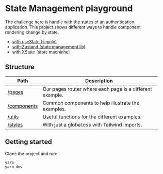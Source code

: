 # State Management playground

The challenge here is handle with the states of an authentication application. This project shows different ways to handle component rendering change by state.

- [with useState (simply)](./src/pages/withUseState)
- [with Zustand (state management lib)](./src/pages/withZustand)
- [with XState (state machinhe)](./src/pages/withXState)

## Structure

| Path                            | Description                                              |
|---------------------------------|----------------------------------------------------------|
| [/pages](./src/pages)           | Our pages router where each page is a different example. |
| [/components](./src/components) | Common components to help illustrate the examples.       |
| [/utils](./src/utils)           | Useful functions for the different examples.             |
| [/styles](./src/styles)         | With just a global.css with Tailwind imports.            |

## Getting started

Clone the project and run:

`````bash
yarn
yarn dev
`````


